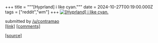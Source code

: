 +++
title = """[Hyprland] i like cyan."""
date = 2024-10-27T00:19:00.000Z
tags = ["reddit","wm"]
+++
[![[Hyprland] i like cyan.](https://b.thumbs.redditmedia.com/LJHaclMU39cLz1jwYqzUW5c_64J7JzRJ9LldvXZUzsk.jpg "[Hyprland] i like cyan.")](https://www.reddit.com/r/unixporn/comments/1gcytok/hyprland_i_like_cyan/)

submitted by [/u/contramao](https://www.reddit.com/user/contramao)  
[\[link\]](https://www.reddit.com/gallery/1gcytok) [\[comments\]](https://www.reddit.com/r/unixporn/comments/1gcytok/hyprland_i_like_cyan/)

[[source]](https://www.reddit.com/r/unixporn/comments/1gcytok/hyprland_i_like_cyan/)
